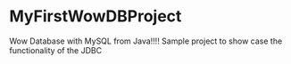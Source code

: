 # MyFirstWowDBProject
Wow Database with MySQL from Java!!!!
Sample project to show case the functionality of the JDBC
